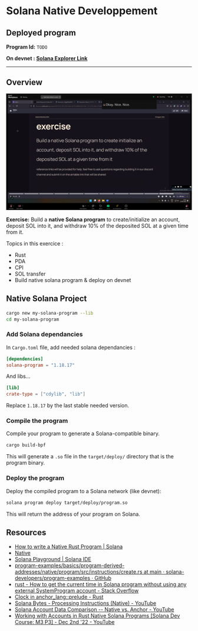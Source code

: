 # Solana Native Developpement

## Deployed program

**Program Id:** `TODO`

**On devnet : [Solana Explorer Link](https://solana.fm/address/TODO/transactions?cluster=devnet-solana)**

--------


## Overview

![](2024-08-11-14-07-55.png)

**Exercise:** Build a **native Solana program** to create/initialize an account, deposit SOL into it, and withdraw 10% of the deposited SOL at a given time from it.

Topics in this exercice :
- Rust
- PDA
- CPI
- SOL transfer
- Build native solana program & deploy on devnet

## Native Solana Project


```bash
cargo new my-solana-program --lib
cd my-solana-program
```

### **Add Solana dependancies**
In `Cargo.toml` file, add needed solana dependancies :

```toml
[dependencies]
solana-program = "1.18.17"
```

And libs...
```toml
[lib]
crate-type = ["cdylib", "lib"]
```


Replace `1.18.17` by the last stable needed version.

### **Compile the program**
Compile your program to generate a Solana-compatible binary.

```bash
cargo build-bpf
```

This will generate a `.so` file in the `target/deploy/` directory that is the program binary.

### **Deploy the program**
Deploy the compiled program to a Solana network (like devnet):

```bash
solana program deploy target/deploy/program.so
```

This will return the address of your program on Solana.


## Resources

- [How to write a Native Rust Program | Solana](https://solana.com/developers/guides/getstarted/intro-to-native-rust)
- [Native](https://pitch.com/v/native-c7gvwj)
- [Solana Playground | Solana IDE](https://beta.solpg.io/66b7a81ccffcf4b13384d2be)
- [program-examples/basics/program-derived-addresses/native/program/src/instructions/create.rs at main · solana-developers/program-examples · GitHub](https://github.com/solana-developers/program-examples/blob/main/basics/program-derived-addresses/native/program/src/instructions/create.rs)
- [rust - How to get the current time in Solana program without using any external SystemProgram account - Stack Overflow](https://stackoverflow.com/questions/72223450/how-to-get-the-current-time-in-solana-program-without-using-any-external-systemp)
- [Clock in anchor_lang::prelude - Rust](https://docs.rs/anchor-lang/latest/anchor_lang/prelude/struct.Clock.html)
- [Solana Bytes - Processing Instructions (Native) - YouTube](https://www.youtube.com/watch?v=T5p8rGD0-vs)
- [Solana Account Data Comparison -- Native vs. Anchor - YouTube](https://www.youtube.com/watch?v=71pkNLasq6c)
- [Working with Accounts in Rust Native Solana Programs [Solana Dev Course: M3 P3] - Dec 2nd '22 - YouTube](https://www.youtube.com/watch?v=Dg9p_JaqQQE)
